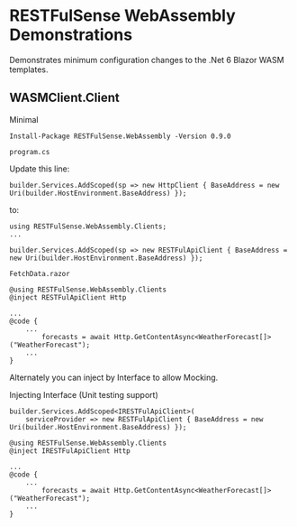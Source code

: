 # RESTFulSense WebAssembly Demonstrations

Demonstrates minimum configuration changes to the .Net 6 Blazor WASM templates.

## WASMClient.Client

Minimal 

```
Install-Package RESTFulSense.WebAssembly -Version 0.9.0
```

`program.cs`

Update this line:
```
builder.Services.AddScoped(sp => new HttpClient { BaseAddress = new Uri(builder.HostEnvironment.BaseAddress) });
```
to:
```
using RESTFulSense.WebAssembly.Clients;
...

builder.Services.AddScoped(sp => new RESTFulApiClient { BaseAddress = new Uri(builder.HostEnvironment.BaseAddress) });
```

`FetchData.razor`
```
@using RESTFulSense.WebAssembly.Clients
@inject RESTFulApiClient Http

...
@code {
    ...
        forecasts = await Http.GetContentAsync<WeatherForecast[]>("WeatherForecast");
    ...
}

```

Alternately you can inject by Interface to allow Mocking.

Injecting Interface (Unit testing support)
```
builder.Services.AddScoped<IRESTFulApiClient>(
    serviceProvider => new RESTFulApiClient { BaseAddress = new Uri(builder.HostEnvironment.BaseAddress) });
```

```
@using RESTFulSense.WebAssembly.Clients
@inject IRESTFulApiClient Http

...
@code {
    ...
        forecasts = await Http.GetContentAsync<WeatherForecast[]>("WeatherForecast");
    ...
}
```

